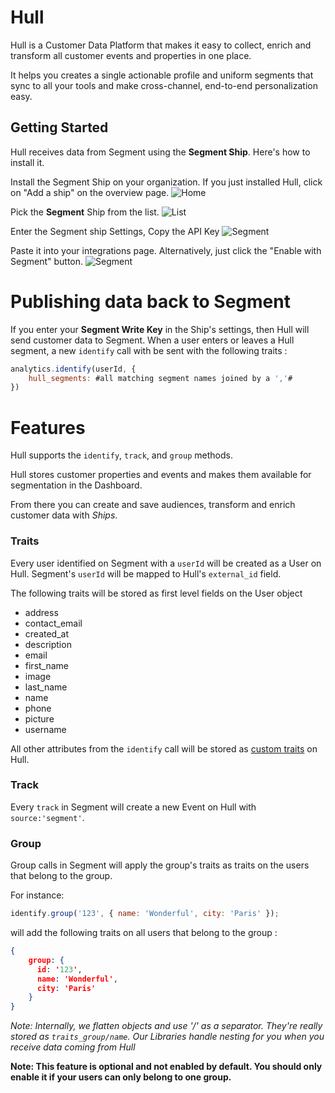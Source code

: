 # Hull

Hull is a Customer Data Platform that makes it easy to collect, enrich and transform all customer events and properties in one place.

It helps you creates a single actionable profile and uniform segments that sync to all your tools and make cross-channel, end-to-end personalization easy.

## Getting Started

Hull receives data from Segment using the **Segment Ship**. Here's how to install it.

Install the Segment Ship on your organization. If you just installed Hull, click on "Add a ship" on the overview page.
![Home](https://segment.hull.io/docs/home.png)

Pick the **Segment** Ship from the list.
![List](https://segment.hull.io/docs/ship_list.png)

Enter the Segment ship Settings, Copy the API Key
![Segment](https://segment.hull.io/docs/ship_segment.png)

Paste it into your integrations page. Alternatively, just click the "Enable with Segment" button.
![Segment](https://segment.hull.io/docs/segment.png)



# Publishing data back to Segment

If you enter your __Segment Write Key__ in the Ship's settings, then Hull will send customer data to Segment. When a user enters or leaves a Hull segment, a new `identify` call with be sent with the following traits :

```js
analytics.identify(userId, {
	hull_segments: #all matching segment names joined by a ','#
})
```

# Features

Hull supports the `identify`, `track`, and `group` methods.

Hull stores customer properties and events and makes them available for segmentation in the Dashboard.

From there you can create and save audiences, transform and enrich customer data with *Ships*.


### Traits

Every user identified on Segment with a `userId` will be created as a User on Hull. Segment's `userId` will be mapped to Hull's `external_id` field.

The following traits will be stored as first level fields on the User object

- address
- contact_email
- created_at
- description
- email
- first_name
- image
- last_name
- name
- phone
- picture
- username

All other attributes from the `identify` call will be stored as [custom traits](http://www.hull.io/docs/references/hull_js/#traits) on Hull.

### Track

Every `track` in Segment will create a new Event on Hull with `source:'segment'`.

### Group

Group calls in Segment will apply the group's traits as traits on the users that belong to the group.

For instance:

```js
identify.group('123', { name: 'Wonderful', city: 'Paris' });
```

will add the following traits on all users that belong to the group :

```json
{
	group: {
	  id: '123',
	  name: 'Wonderful',
	  city: 'Paris'
	}
}
```

_Note: Internally, we flatten objects and use '/' as a separator. They're really stored as `traits_group/name`. Our Libraries handle nesting for you when you receive data coming from Hull_

__Note: This feature is optional and not enabled by default. You should only enable it if your users can only belong to one group.__
